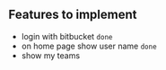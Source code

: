 ## Features to implement
- login with bitbucket `done`
- on home page show user name  `done`
- show my teams